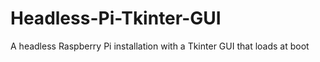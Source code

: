 # Headless-Pi-Tkinter-GUI
A headless Raspberry Pi installation with a Tkinter GUI that loads at boot
